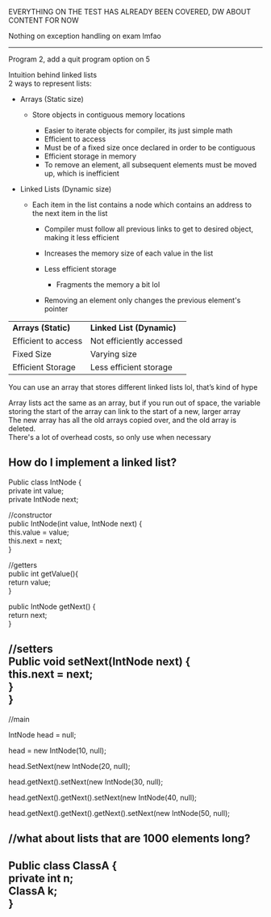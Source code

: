 EVERYTHING ON THE TEST HAS ALREADY BEEN COVERED, DW ABOUT CONTENT FOR NOW
 
Nothing on exception handling on exam lmfao
 
-------------------------------------------------------------------------------------------------------------------------------  
Program 2, add a quit program option on 5
 
Intuition behind linked lists  
2 ways to represent lists:

- Arrays (Static size)
    
    - Store objects in contiguous memory locations
        
        - Easier to iterate objects for compiler, its just simple math
        - Efficient to access
        - Must be of a fixed size once declared in order to be contiguous
        - Efficient storage in memory
        - To remove an element, all subsequent elements must be moved up, which is inefficient
- Linked Lists (Dynamic size)
    
    - Each item in the list contains a node which contains an address to the next item in the list
        
        - Compiler must follow all previous links to get to desired object, making it less efficient
        - Increases the memory size of each value in the list
        - Less efficient storage
            
            - Fragments the memory a bit lol
        - Removing an element only changes the previous element's pointer
 
|   |   |
|---|---|
|**Arrays (Static)**|**Linked List (Dynamic)**|
|Efficient to access|Not efficiently accessed|
|Fixed Size|Varying size|
|Efficient Storage|Less efficient storage|
 
You can use an array that stores different linked lists lol, that’s kind of hype
   

Array lists act the same as an array, but if you run out of space, the variable storing the start of the array can link to the start of a new, larger array  
The new array has all the old arrays copied over, and the old array is deleted.  
There's a lot of overhead costs, so only use when necessary
   

How do I implement a linked list?  
---------------------------------  
Public class IntNode {  
private int value;  
private IntNode next;
 
//constructor  
public IntNode(int value, IntNode next) {  
this.value = value;  
this.next = next;  
}
 
//getters  
public int getValue(){  
return value;  
}
 
public IntNode getNext() {  
return next;  
}
 
//setters  
Public void setNext(IntNode next) {  
this.next = next;  
}  
}  
----------------------------------------------------------------------  
//main
 
IntNode head = null;
 
head = new IntNode(10, null);
 
head.SetNext(new IntNode(20, null);
 
head.getNext().setNext(new IntNode(30, null);
 
head.getNext().getNext().setNext(new IntNode(40, null);
 
head.getNext().getNext().getNext().setNext(new IntNode(50, null);
 
//what about lists that are 1000 elements long?  
------------------------------------------------  
Public class ClassA {  
private int n;  
ClassA k;  
}  
---------------------------------------------------